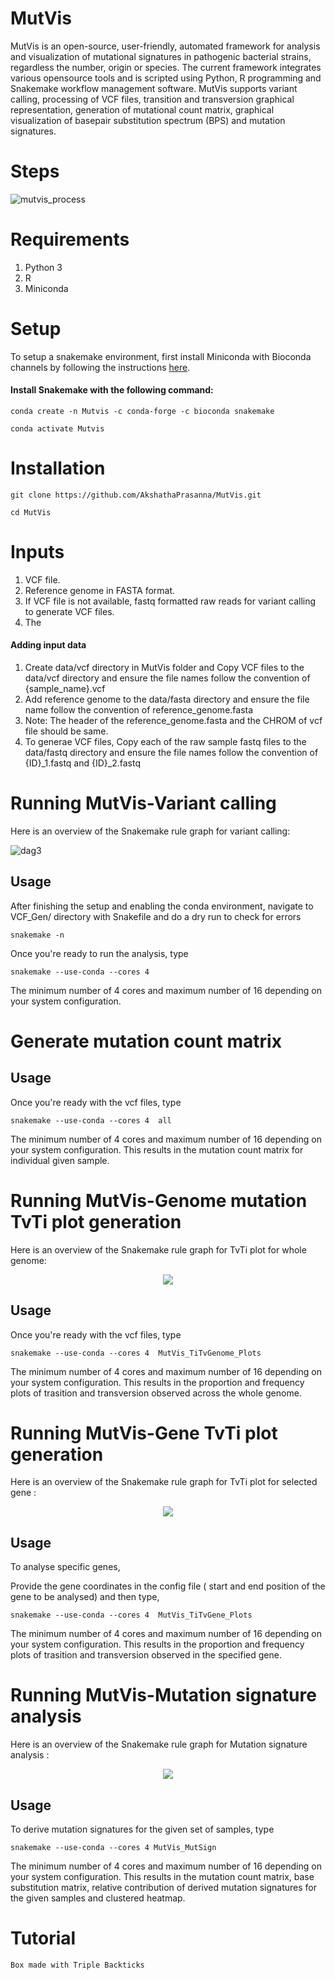 # MutVis

MutVis is an open-source, user-friendly, automated framework for analysis and visualization of mutational signatures in pathogenic bacterial strains, regardless the number, origin or species. 
The current framework integrates various opensource tools and is scripted using Python, R programming and Snakemake workflow management software. 
MutVis supports variant calling, processing of VCF files, transition and transversion graphical representation, generation of mutational count matrix, graphical visualization of basepair substitution spectrum (BPS) and mutation signatures.





# Steps

![mutvis_process](https://user-images.githubusercontent.com/53608357/99533707-53260580-29cc-11eb-8296-ece9ace7e94e.png)









# Requirements

1. Python 3
2. R
3. Miniconda


# Setup

To setup a snakemake environment, first install Miniconda with Bioconda channels by following the instructions [here](https://bioconda.github.io/user/install.html).

#### Install Snakemake with the following command: 

```
conda create -n Mutvis -c conda-forge -c bioconda snakemake

conda activate Mutvis
```

# Installation

```
git clone https://github.com/AkshathaPrasanna/MutVis.git

cd MutVis
```

# Inputs

1. VCF file.
2. Reference genome in FASTA format.
3. If VCF file is not available, fastq formatted raw reads for variant calling to generate VCF files.
4. The 

#### Adding input data

1. Create data/vcf directory in MutVis folder and Copy VCF files to the data/vcf directory and ensure the file names follow the convention of {sample_name}.vcf
2. Add reference genome to the data/fasta directory and ensure the file name follow the convention of reference_genome.fasta
3. Note: The header of the reference_genome.fasta and the CHROM of vcf file should be same. 
4. To generae VCF files, Copy each of the raw sample fastq files to the data/fastq directory and ensure the file names follow the convention of {ID}_1.fastq and {ID}_2.fastq





  
# Running MutVis-Variant calling

Here is an overview of the Snakemake rule graph for variant calling:

![dag3](https://user-images.githubusercontent.com/53608357/99771365-0a3a9200-2b2f-11eb-9192-a80931e85b8d.png)

  ## Usage
  
  After finishing the setup and enabling the conda environment, navigate to VCF_Gen/ directory with Snakefile and do a dry run to check for errors
    
  ```
  snakemake -n
  ```
  
  Once you're ready to run the analysis, type

  ```
  snakemake --use-conda --cores 4             
  ```
    
  The minimum number of 4 cores and maximum number of 16 depending on your system configuration.
  
# Generate mutation count matrix

## Usage
  
 Once you're ready with the vcf files, type

  ```
  snakemake --use-conda --cores 4  all        
  ```
    
  The minimum number of 4 cores and maximum number of 16 depending on your system configuration.
  This results in the mutation count matrix for individual given sample.
  

# Running MutVis-Genome mutation TvTi plot generation

Here is an overview of the Snakemake rule graph for TvTi plot for whole genome:

<p align="center">
  <img src="https://user-images.githubusercontent.com/53608357/100833351-cbda9680-348f-11eb-800e-729e9d67646a.png">
</p>

  ## Usage
  
 Once you're ready with the vcf files, type

  ```
  snakemake --use-conda --cores 4  MutVis_TiTvGenome_Plots        
  ```
    
  The minimum number of 4 cores and maximum number of 16 depending on your system configuration.
  This results in the proportion and frequency plots of trasition and transversion observed across the whole genome. 
  
# Running MutVis-Gene TvTi plot generation

Here is an overview of the Snakemake rule graph for TvTi plot for selected gene :

<p align="center">
  <img src="https://user-images.githubusercontent.com/53608357/100833803-b1ed8380-3490-11eb-87a0-fc6e146784e9.png">
</p>

  ## Usage

 To analyse specific genes, 
 
 Provide the gene coordinates in the config file ( start and end position of the gene to be analysed) and then type,
 
 
  ```
  snakemake --use-conda --cores 4  MutVis_TiTvGene_Plots        
  ```
    
  The minimum number of 4 cores and maximum number of 16 depending on your system configuration.
  This results in the proportion and frequency plots of trasition and transversion observed in the specified gene. 
  
  

# Running MutVis-Mutation signature analysis
Here is an overview of the Snakemake rule graph for Mutation signature analysis :

<p align="center">
  <img src="https://user-images.githubusercontent.com/53608357/100834217-861ecd80-3491-11eb-8a47-ff106f6f1969.png">
</p>

  ## Usage
  
 To derive mutation signatures for the given set of samples, type

  ```
  snakemake --use-conda --cores 4 MutVis_MutSign        
  ```
    
  The minimum number of 4 cores and maximum number of 16 depending on your system configuration.
  This results in the mutation count matrix, base substitution matrix, relative contribution of derived mutation signatures for the given samples and clustered heatmap. 

# Tutorial



```
Box made with Triple Backticks
```





